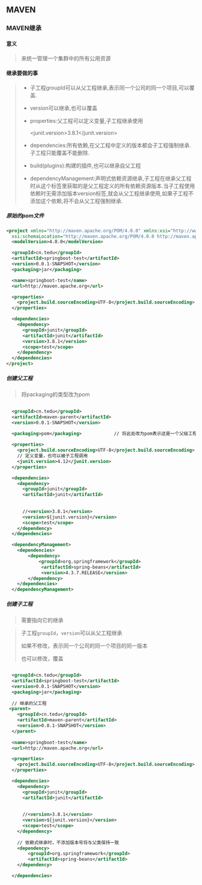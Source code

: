 ## MAVEN

### MAVEN继承

#### 意义

> 来统一管理一个集群中的所有公用资源

#### 继承要做的事

> - 子工程groupId可以从父工程继承,表示同一个公司的同一个项目,可以覆盖.
>
> - version可以继承,也可以覆盖
>
> - properties:父工程可以定义变量,子工程继承使用
>
>   <junit.version>3.8.1</junit.version>
>
> - dependencies:所有依赖,在父工程中定义的版本都会子工程强制继承.子工程只能覆盖不能删除.
>
> - build(plugins):构建的插件,也可以继承自父工程
>
> - dependencyManagement:声明式依赖资源继承,子工程在继承父工程时从这个标签里获取的是父工程定义的所有依赖资源版本.当子工程使用依赖时无需添加版本version标签,就会从父工程继承使用,如果子工程不添加这个依赖,将不会从父工程强制继承.

##### 原始的pom文件

```xml
<project xmlns="http://maven.apache.org/POM/4.0.0" xmlns:xsi="http://www.w3.org/2001/XMLSchema-instance"
  xsi:schemaLocation="http://maven.apache.org/POM/4.0.0 http://maven.apache.org/xsd/maven-4.0.0.xsd">
  <modelVersion>4.0.0</modelVersion>

  <groupId>cn.tedu</groupId>
  <artifactId>springboot-test</artifactId>
  <version>0.0.1-SNAPSHOT</version>
  <packaging>jar</packaging>

  <name>springboot-test</name>
  <url>http://maven.apache.org</url>

  <properties>
    <project.build.sourceEncoding>UTF-8</project.build.sourceEncoding>
  </properties>

  <dependencies>
    <dependency>
      <groupId>junit</groupId>
      <artifactId>junit</artifactId>
      <version>3.8.1</version>
      <scope>test</scope>
    </dependency>
  </dependencies>
</project>
```

##### 创建父工程

> 将packaging的类型改为pom

```xml
  
  <groupId>cn.tedu</groupId>
  <artifactId>maven-parent</artifactId>
  <version>0.0.1-SNAPSHOT</version>
  
  <packaging>pom</packaging>			// 将此处改为pom表示这是一个父级工程

  <properties>
    <project.build.sourceEncoding>UTF-8</project.build.sourceEncoding>
    // 定义变量，也可以被子工程调用
	<junit.version>4.12</junit.version>  
  </properties>

  <dependencies>
    <dependency>
      <groupId>junit</groupId>
      <artifactId>junit</artifactId>
      
      
      //<version>3.8.1</version> 
      <version>${junit.version}</version>
      <scope>test</scope>
    </dependency>
  </dependencies>

  <dependencyManagement>
	<dependencies>
		<dependency>
			<groupId>org.springframework</groupId>
			 <artifactId>spring-beans</artifactId>
			 <version>4.3.7.RELEASE</version>
		</dependency>
	</dependencies>
  </dependencyManagement>

```

##### 创建子工程

> 需要指向它的继承

> 子工程`groupId`，`version`可以从父工程继承
>
> 如果不修改，表示同一个公司的同一个项目的同一版本
>
> 也可以修改，覆盖

> 

```xml

  <groupId>cn.tedu</groupId>
  <artifactId>springboot-test</artifactId>
  <version>0.0.1-SNAPSHOT</version>
  <packaging>jar</packaging>
  
  // 继承的父工程
 <parent>
  	<groupId>cn.tedu</groupId>
  	<artifactId>maven-parent</artifactId>
  	<version>0.0.1-SNAPSHOT</version>
  </parent>
  
  <name>springboot-test</name>
  <url>http://maven.apache.org</url>

  <properties>
    <project.build.sourceEncoding>UTF-8</project.build.sourceEncoding> 
  </properties>

  <dependencies>
    <dependency>
      <groupId>junit</groupId>
      <artifactId>junit</artifactId>
      
      
      //<version>3.8.1</version> 
      <version>${junit.version}</version>
      <scope>test</scope>
    </dependency>
    
    // 依赖式继承时，不添加版本号将与父类保持一致
    <dependency>
		<groupId>org.springframework</groupId>
		<artifactId>spring-beans</artifactId>
	</dependency>

  </dependencies>

```

